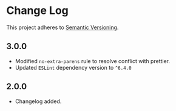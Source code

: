 # Change Log

This project adheres to [Semantic Versioning](http://semver.org/).

## 3.0.0

* Modified `no-extra-parens` rule to resolve conflict with prettier. 
* Updated `ESLint` dependency version to `^6.4.0`

## 2.0.0

* Changelog added.
